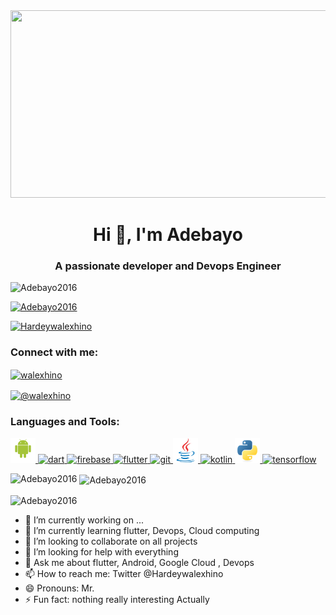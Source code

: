 <div align="center">
  <img src="https://media.giphy.com/media/dWesBcTLavkZuG35MI/giphy.gif" width="600" height="300"/>
</div>

<h1 align="center">Hi 👋, I'm Adebayo</h1>
<h3 align="center">A passionate developer and Devops Engineer</h3>

<p align="left"> <img src="https://komarev.com/ghpvc/?username=Adebayo2016&label=Profile%20views&color=0e75b6&style=flat" alt="Adebayo2016" /> </p>

<p align="left"> <a href="https://github.com/ryo-ma/github-profile-trophy"><img src="https://github-profile-trophy.vercel.app/?username=Adebayo2016" alt="Adebayo2016" /></a> </p>

<p align="left"> <a href="https://twitter.com/xhino_codes" target="blank"><img src="https://img.shields.io/twitter/follow/xhino_codes?logo=twitter&style=for-the-badge" alt="Hardeywalexhino" /></a> </p>



<h3 align="left">Connect with me:</h3>
<p align="left">
<a href="https://twitter.com/xhino_codes" target="blank"><img align="center" src="https://cdn.jsdelivr.net/npm/simple-icons@3.0.1/icons/twitter.svg" alt="walexhino" height="30" width="40" /></a>

<a href="https://medium.com/@walexhino" target="blank"><img align="center" src="https://cdn.jsdelivr.net/npm/simple-icons@3.0.1/icons/medium.svg" alt="@walexhino" height="30" width="40" /></a>
</p>

<h3 align="left">Languages and Tools:</h3>
<p align="left"> <a href="https://developer.android.com" target="_blank"> <img src="https://raw.githubusercontent.com/devicons/devicon/master/icons/android/android-original-wordmark.svg" alt="android" width="40" height="40"/> </a> <a href="https://dart.dev" target="_blank"> <img src="https://www.vectorlogo.zone/logos/dartlang/dartlang-icon.svg" alt="dart" width="40" height="40"/> </a> <a href="https://firebase.google.com/" target="_blank"> <img src="https://www.vectorlogo.zone/logos/firebase/firebase-icon.svg" alt="firebase" width="40" height="40"/> </a> <a href="https://flutter.dev" target="_blank"> <img src="https://www.vectorlogo.zone/logos/flutterio/flutterio-icon.svg" alt="flutter" width="40" height="40"/> </a> <a href="https://git-scm.com/" target="_blank"> <img src="https://www.vectorlogo.zone/logos/git-scm/git-scm-icon.svg" alt="git" width="40" height="40"/> </a> <a href="https://www.java.com" target="_blank"> <img src="https://raw.githubusercontent.com/devicons/devicon/master/icons/java/java-original.svg" alt="java" width="40" height="40"/> </a> <a href="https://kotlinlang.org" target="_blank"> <img src="https://www.vectorlogo.zone/logos/kotlinlang/kotlinlang-icon.svg" alt="kotlin" width="40" height="40"/> </a> <a href="https://www.python.org" target="_blank"> <img src="https://raw.githubusercontent.com/devicons/devicon/master/icons/python/python-original.svg" alt="python" width="40" height="40"/> </a> <a href="https://www.tensorflow.org" target="_blank"> <img src="https://www.vectorlogo.zone/logos/tensorflow/tensorflow-icon.svg" alt="tensorflow" width="40" height="40"/> </a> </p>

<p><img align="left" src="https://github-readme-stats.vercel.app/api/top-langs?username=Adebayo2016&show_icons=true&locale=en&layout=compact" alt="Adebayo2016" /></p>

<p>&nbsp;<img align="center" src="https://github-readme-stats.vercel.app/api?username=Adebayo2016&show_icons=true&locale=en" alt="Adebayo2016" /></p>

<p><img align="center" src="https://github-readme-streak-stats.herokuapp.com/?user=Adebayo2016&" alt="Adebayo2016" /></p>



- 🔭 I’m currently working on ...
- 🌱 I’m currently learning flutter, Devops, Cloud computing 
- 👯 I’m looking to collaborate on all projects
- 🤔 I’m looking for help with everything 
- 💬 Ask me about flutter, Android, Google Cloud , Devops 
- 📫 How to reach me: Twitter @Hardeywalexhino
- 😄 Pronouns: Mr. 
- ⚡ Fun fact: nothing really interesting Actually 

<!--
**Adebayo2016/Adebayo2016** is a ✨ _special_ ✨ repository because its `README.md` (this file) appears on your GitHub profile.

Here are some ideas to get you started:
-->


